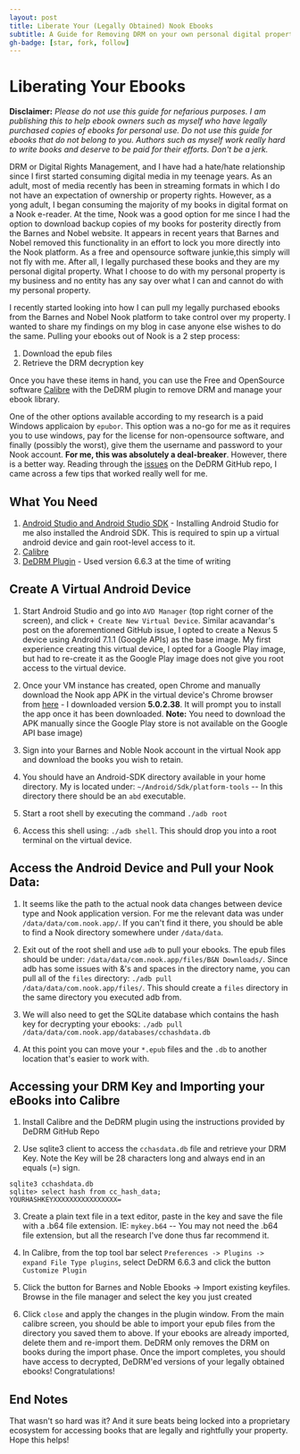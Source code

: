 ```yaml
---
layout: post
title: Liberate Your (Legally Obtained) Nook Ebooks
subtitle: A Guide for Removing DRM on your own personal digital property
gh-badge: [star, fork, follow]
---
```

# Liberating Your Ebooks

**Disclaimer:** *Please do not use this guide for nefarious purposes. I am publishing this to help ebook owners such as myself who have legally purchased copies of ebooks for personal use.  Do not use this guide for ebooks that do not belong to you. Authors such as myself work really hard to write books and deserve to be paid for their efforts. Don't be a jerk.*

DRM or Digital Rights Management, and I have had a hate/hate relationship since I first started consuming digital media in my teenage years. As an adult, most of media recently has been in streaming formats in which I do not have an expectation of ownership or property rights. However, as a yong adult, I began consuming the majority of my books in digital format on a Nook e-reader.  At the time, Nook was a good option for me since I had the option to download backup copies of my books for posterity directly from the Barnes and Nobel website. It appears in recent years that Barnes and Nobel removed this functionality in an effort to lock you more directly into the Nook platform. <BeginRant>As a free and opensource software junkie,this simply will not fly with me.   After all, I legally purchased these books and they are my personal digital property. What I choose to do with my personal property is my business and no entity has any say over what I can and cannot do with my personal property.</EndRant>

I recently started looking into how I can pull my legally purchased ebooks from the Barnes and Nobel Nook platform to take control over my property.  I wanted to share my findings on my blog in case anyone else wishes to do the same. Pulling your ebooks out of Nook is a 2 step process:

1. Download the epub files
2. Retrieve the DRM decryption key

Once you have these items in hand, you can use the Free and OpenSource software [Calibre](https://calibre-ebook.com/) with the DeDRM plugin to remove DRM and manage your ebook library.

One of the other options available according to my research is a paid Windows applicaion by `epubor`.  This option was a no-go for me as it requires you to use windows, pay for the license for non-opensource software, and finally (possibly the worst), give them the username and password to your Nook account. **For me, this was absolutely a deal-breaker**.  However, there is a better way. Reading through the [issues](https://github.com/apprenticeharper/DeDRM_tools/issues/814) on the DeDRM GitHub repo, I came across a few tips that worked really well for me. 

## What You Need
1. [Android Studio and Android Studio SDK](https://developer.android.com/studio/) - Installing Android Studio for me also installed the Android SDK. This is required to spin up a virtual android device and gain root-level access to it. 
2. [Calibre](https://calibre-ebook.com/)
3. [DeDRM Plugin](https://github.com/apprenticeharper/DeDRM_tools/releases) - Used version 6.6.3 at the time of writing

## Create A Virtual Android Device
1. Start Android Studio and go into `AVD Manager` (top right corner of the screen), and click `+ Create New Virtual Device`.   Similar acavandar's post on the aforementioned GitHub issue, I opted to create a Nexus 5 device using Android 7.1.1 (Google APIs) as the base image.   My first experience creating this virtual device, I opted for a Google Play image, but had to re-create it as the Google Play image does not give you root access to the virtual device. 

2. Once your VM instance has created, open Chrome and manually download the Nook app APK in the virtual device's Chrome browser from [here](https://apkpure.com/nook-read-ebooks-magazines/bn.ereader/versions) - I downloaded version **5.0.2.38**. It will prompt you to install the app once it has been downloaded. **Note:** You need to download the APK manually since the Google Play store is not available on the Google API base image)

3. Sign into your Barnes and Noble Nook account in the virtual Nook app and download the books you wish to retain. 

4. You should have an Android-SDK directory available in your home directory. My is located under: `~/Android/Sdk/platform-tools` -- In this directory there should be an `abd` executable.

5. Start a root shell by executing the command `./adb root`

6. Access this shell using:  `./adb shell`.  This should drop you into a root terminal on the virtual device.

## Access the Android Device and Pull your Nook Data:

1. It seems like the path to the actual nook data changes between device type and Nook application version. For me the relevant data was under `/data/data/com.nook.app/`. If you can't find it there, you should be able to find a Nook directory somewhere under `/data/data`. 

2. Exit out of the root shell and use `adb` to pull your ebooks. The epub files should be under: `/data/data/com.nook.app/files/B&N Downloads/`. Since adb has some issues with &'s and spaces in the directory name, you can pull all of the `files` directory:   `./adb pull /data/data/com.nook.app/files/`.   This should create a `files` directory in the same directory you executed adb from.  

3.  We will also need to get the SQLite database which contains the hash key for decrypting your ebooks:   `./adb pull /data/data/com.nook.app/databases/cchashdata.db`

4. At this point you can move your `*.epub` files and the `.db` to another location that's easier to work with. 

## Accessing your DRM Key and Importing your eBooks into Calibre
1. Install Calibre and the DeDRM plugin using the instructions provided by DeDRM GitHub Repo

2. Use sqlite3 client to access the `cchasdata.db` file and retrieve your DRM Key. Note the Key will be 28 characters long and always end in an equals (=) sign. 

```
sqlite3 cchashdata.db
sqlite> select hash from cc_hash_data;
YOURHASHKEYXXXXXXXXXXXXXXXX=
```

3. Create a plain text file in a text editor, paste in the key and save the file with a .b64 file extension. IE:  `mykey.b64`  -- You may not need the .b64 file extension, but all the research I've done thus far recommend it. 

4. In Calibre, from the top tool bar select `Preferences -> Plugins -> expand File Type plugins`, select DeDRM 6.6.3 and click the button `Customize Plugin`

5. Click the button for Barnes and Noble Ebooks -> Import existing keyfiles.  Browse in the file manager and select the key you just created

6. Click `close` and apply the changes in the plugin window.  From the main calibre screen, you should be able to import your epub files from the directory you saved them to above. If your ebooks are already imported, delete them and re-import them.  DeDRM only removes the DRM on books during the import phase. Once the import completes, you should have access to decrypted, DeDRM'ed versions of your legally obtained ebooks! Congratulations!


## End Notes

That wasn't so hard was it?  And it sure beats being locked into a proprietary ecosystem for accessing books that are legally and rightfully your property. Hope this helps!

